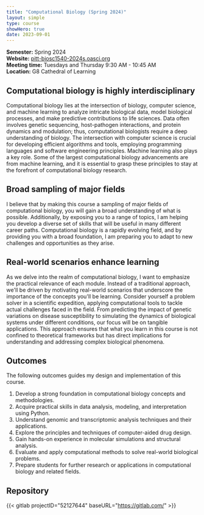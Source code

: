 ```yaml
---
title: "Computational Biology (Spring 2024)"
layout: simple
type: course
showHero: true
date: 2023-09-01
---
```



**Semester:** Spring 2024
<br>
**Website:** [pitt-biosc1540-2024s.oasci.org](https://pitt-biosc1540-2024s.oasci.org/)
<br>
**Meeting time:** Tuesdays and Thursday 9:30 AM - 10:45 AM
<br>
**Location:** G8 Cathedral of Learning

## Computational biology is highly interdisciplinary

Computational biology lies at the intersection of biology, computer science, and machine learning to analyze intricate biological data, model biological processes, and make predictive contributions to life sciences.
Data often involves genetic sequencing, host-pathogen interactions, and protein dynamics and modulation; thus, computational biologists require a deep understanding of biology.
The intersection with computer science is crucial for developing efficient algorithms and tools, employing programming languages and software engineering principles.
Machine learning also plays a key role.
Some of the largest computational biology advancements are from machine learning, and it is essential to grasp these principles to stay at the forefront of computational biology research.

## Broad sampling of major fields

I believe that by making this course a sampling of major fields of computational biology, you will gain a broad understanding of what is possible.
Additionally, by exposing you to a range of topics, I am helping you develop a diverse set of skills that will be useful in many different career paths.
Computational biology is a rapidly evolving field, and by providing you with a broad foundation, I am preparing you to adapt to new challenges and opportunities as they arise.

## Real-world scenarios enhance learning

As we delve into the realm of computational biology, I want to emphasize the practical relevance of each module.
Instead of a traditional approach, we'll be driven by motivating real-world scenarios that underscore the importance of the concepts you'll be learning. Consider yourself a problem solver in a scientific expedition, applying computational tools to tackle actual challenges faced in the field.
From predicting the impact of genetic variations on disease susceptibility to simulating the dynamics of biological systems under different conditions, our focus will be on tangible applications.
This approach ensures that what you learn in this course is not confined to theoretical frameworks but has direct implications for understanding and addressing complex biological phenomena.

## Outcomes

The following outcomes guides my design and implementation of this course.

1.  Develop a strong foundation in computational biology concepts and methodologies.
2.  Acquire practical skills in data analysis, modeling, and interpretation using Python.
3.  Understand genomic and transcriptomic analysis techniques and their applications.
4.  Explore the principles and techniques of computer-aided drug design.
5.  Gain hands-on experience in molecular simulations and structural analysis.
6.  Evaluate and apply computational methods to solve real-world biological problems.
7.  Prepare students for further research or applications in computational biology and related fields.

## Repository

{{< gitlab projectID="52127644" baseURL="https://gitlab.com/" >}}
